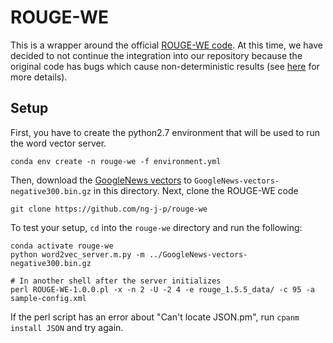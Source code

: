 # ROUGE-WE
This is a wrapper around the official [ROUGE-WE code](https://github.com/ng-j-p/rouge-we).
At this time, we have decided to not continue the integration into our repository because the original code has bugs which cause non-deterministic results (see [here](https://github.com/ng-j-p/rouge-we/issues/1) for more details).

## Setup
First, you have to create the python2.7 environment that will be used to run the word vector server.
```
conda env create -n rouge-we -f environment.yml
```
Then, download the [GoogleNews vectors](https://drive.google.com/file/d/0B7XkCwpI5KDYNlNUTTlSS21pQmM/edit?usp=sharing) to `GoogleNews-vectors-negative300.bin.gz` in this directory.
Next, clone the ROUGE-WE code
```
git clone https://github.com/ng-j-p/rouge-we
```

To test your setup, `cd` into the `rouge-we` directory and run the following:
```
conda activate rouge-we
python word2vec_server.m.py -m ../GoogleNews-vectors-negative300.bin.gz

# In another shell after the server initializes
perl ROUGE-WE-1.0.0.pl -x -n 2 -U -2 4 -e rouge_1.5.5_data/ -c 95 -a sample-config.xml
```
If the perl script has an error about "Can't locate JSON.pm", run `cpanm install JSON` and try again.
